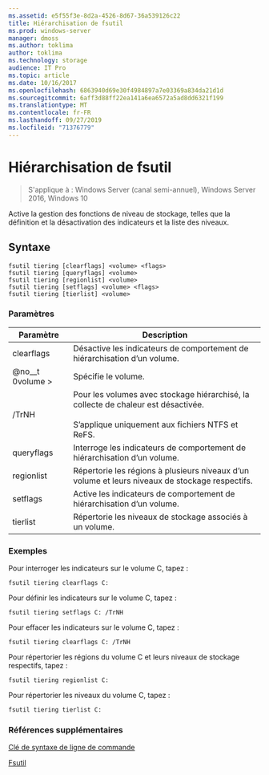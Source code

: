 ```yaml
---
ms.assetid: e5f55f3e-8d2a-4526-8d67-36a539126c22
title: Hiérarchisation de fsutil
ms.prod: windows-server
manager: dmoss
ms.author: toklima
author: toklima
ms.technology: storage
audience: IT Pro
ms.topic: article
ms.date: 10/16/2017
ms.openlocfilehash: 6863940d69e30f4984897a7e03369a834da21d1d
ms.sourcegitcommit: 6aff3d88ff22ea141a6ea6572a5ad8dd6321f199
ms.translationtype: MT
ms.contentlocale: fr-FR
ms.lasthandoff: 09/27/2019
ms.locfileid: "71376779"
---
```

# <a name="fsutil-tiering"></a>Hiérarchisation de fsutil
>S'applique à : Windows Server (canal semi-annuel), Windows Server 2016, Windows 10

Active la gestion des fonctions de niveau de stockage, telles que la définition et la désactivation des indicateurs et la liste des niveaux.

## <a name="syntax"></a>Syntaxe

```
fsutil tiering [clearflags] <volume> <flags>
fsutil tiering [queryflags] <volume>
fsutil tiering [regionlist] <volume>
fsutil tiering [setflags] <volume> <flags>
fsutil tiering [tierlist] <volume>
```

### <a name="parameters"></a>Paramètres

|Paramètre|Description|
|-------------|---------------|
|clearflags|Désactive les indicateurs de comportement de hiérarchisation d’un volume.|
|@no__t 0volume >|Spécifie le volume.|
|/TrNH|Pour les volumes avec stockage hiérarchisé, la collecte de chaleur est désactivée.<br /><br>S’applique uniquement aux fichiers NTFS et ReFS.|
|queryflags|Interroge les indicateurs de comportement de hiérarchisation d’un volume.|
|regionlist|Répertorie les régions à plusieurs niveaux d’un volume et leurs niveaux de stockage respectifs.|
|setflags|Active les indicateurs de comportement de hiérarchisation d’un volume.|
|tierlist|Répertorie les niveaux de stockage associés à un volume.|


### <a name="examples"></a>Exemples

Pour interroger les indicateurs sur le volume C, tapez :

```
fsutil tiering clearflags C:
```

Pour définir les indicateurs sur le volume C, tapez :

```
fsutil tiering setflags C: /TrNH
```

Pour effacer les indicateurs sur le volume C, tapez :

```
fsutil tiering clearflags C: /TrNH
```

Pour répertorier les régions du volume C et leurs niveaux de stockage respectifs, tapez :

```
fsutil tiering regionlist C:
```

Pour répertorier les niveaux du volume C, tapez :

```
fsutil tiering tierlist C:
```



### <a name="additional-references"></a>Références supplémentaires
[Clé de syntaxe de ligne de commande](Command-Line-Syntax-Key.md)

[Fsutil](Fsutil.md)

